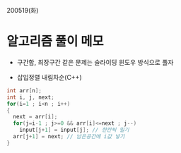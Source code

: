 200519(화)

# 알고리즘 풀이 메모



- 구간합, 최장구간 같은 문제는 슬라이딩 윈도우 방식으로 풀자



- 삽입정렬 내림차순(C++)

```c++
int arr[n];
int i, j, next;
for(i=1 ; i<n ; i++)
{
  next = arr[i];
  for(j=i-1 ; j>=0 && arr[i]<=next ; j--)
    input[j+1] = input[j]; // 한칸씩 밀기
  arr[j+1] = next; // 남은공간에 i값 넣기
}
```

